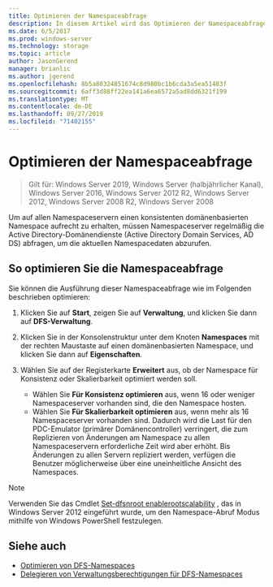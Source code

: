 ```yaml
---
title: Optimieren der Namespaceabfrage
description: In diesem Artikel wird das Optimieren der Namespaceabfrage beschrieben, um auf allen Namespaceservern einen konsistenten domänenbasierten Namespace beizubehalten
ms.date: 6/5/2017
ms.prod: windows-server
ms.technology: storage
ms.topic: article
author: JasonGerend
manager: brianlic
ms.author: jgerend
ms.openlocfilehash: 8b5a80324851674c8d980bc1b6cda3a5ea51483f
ms.sourcegitcommit: 6aff3d88ff22ea141a6ea6572a5ad8dd6321f199
ms.translationtype: MT
ms.contentlocale: de-DE
ms.lasthandoff: 09/27/2019
ms.locfileid: "71402155"
---
```

# <a name="optimize-namespace-polling"></a>Optimieren der Namespaceabfrage

> Gilt für: Windows Server 2019, Windows Server (halbjährlicher Kanal), Windows Server 2016, Windows Server 2012 R2, Windows Server 2012, Windows Server 2008 R2, Windows Server 2008

Um auf allen Namespaceservern einen konsistenten domänenbasierten Namespace aufrecht zu erhalten, müssen Namespaceserver regelmäßig die Active Directory-Domänendienste (Active Directory Domain Services, AD DS) abfragen, um die aktuellen Namespacedaten abzurufen. 

## <a name="to-optimize-namespace-polling"></a>So optimieren Sie die Namespaceabfrage

Sie können die Ausführung dieser Namespaceabfrage wie im Folgenden beschrieben optimieren:

1.  Klicken Sie auf **Start**, zeigen Sie auf **Verwaltung**, und klicken Sie dann auf **DFS-Verwaltung**.

2.  Klicken Sie in der Konsolenstruktur unter dem Knoten **Namespaces** mit der rechten Maustaste auf einen domänenbasierten Namespace, und klicken Sie dann auf **Eigenschaften**.

3.  Wählen Sie auf der Registerkarte **Erweitert** aus, ob der Namespace für Konsistenz oder Skalierbarkeit optimiert werden soll.

    -   Wählen Sie **Für Konsistenz optimieren** aus, wenn 16 oder weniger Namespaceserver vorhanden sind, die den Namespace hosten.
    -   Wählen Sie **Für Skalierbarkeit optimieren** aus, wenn mehr als 16 Namespaceserver vorhanden sind. Dadurch wird die Last für den PDC-Emulator (primärer Domänencontroller) verringert, die zum Replizieren von Änderungen am Namespace zu allen Namespaceservern erforderliche Zeit wird aber erhöht. Bis Änderungen zu allen Servern repliziert werden, verfügen die Benutzer möglicherweise über eine uneinheitliche Ansicht des Namespaces.

> [!NOTE]
> Verwenden Sie das Cmdlet [Set-dfsnroot enablerootscalability](https://technet.microsoft.com/library/jj884281.aspx) , das in Windows Server 2012 eingeführt wurde, um den Namespace-Abruf Modus mithilfe von Windows PowerShell festzulegen.

## <a name="see-also"></a>Siehe auch

-   [Optimieren von DFS-Namespaces](tuning-dfs-namespaces.md)
-   [Delegieren von Verwaltungsberechtigungen für DFS-Namespaces](delegate-management-permissions-for-dfs-namespaces.md)